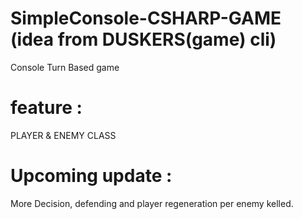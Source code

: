 # SimpleConsole-CSHARP-GAME (idea from DUSKERS(game) cli) 

Console Turn Based game
# feature : 
 PLAYER & ENEMY CLASS

# Upcoming update :
  More Decision, defending and player regeneration per enemy kelled.
